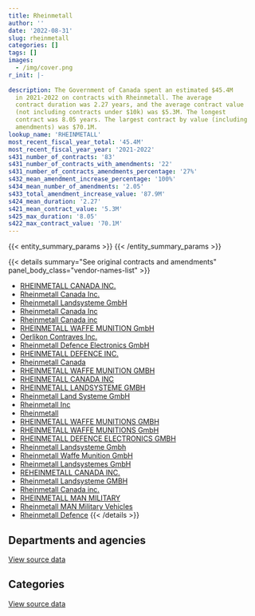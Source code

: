 ```yaml
---
title: Rheinmetall
author: ''
date: '2022-08-31'
slug: rheinmetall
categories: []
tags: []
images:
  - /img/cover.png
r_init: |-
  
description: The Government of Canada spent an estimated $45.4M
  in 2021-2022 on contracts with Rheinmetall. The average
  contract duration was 2.27 years, and the average contract value
  (not including contracts under $10k) was $5.3M. The longest
  contract was 8.05 years. The largest contract by value (including
  amendments) was $70.1M.
lookup_name: 'RHEINMETALL'
most_recent_fiscal_year_total: '45.4M'
most_recent_fiscal_year_year: '2021-2022'
s431_number_of_contracts: '83'
s431_number_of_contracts_with_amendments: '22'
s431_number_of_contracts_amendments_percentage: '27%'
s432_mean_amendment_increase_percentage: '100%'
s434_mean_number_of_amendments: '2.05'
s433_total_amendment_increase_value: '87.9M'
s424_mean_duration: '2.27'
s421_mean_contract_value: '5.3M'
s425_max_duration: '8.05'
s422_max_contract_value: '70.1M'
---
```


<script src="/rmarkdown-libs/htmlwidgets/htmlwidgets.js"></script>
<link href="/rmarkdown-libs/datatables-css/datatables-crosstalk.css" rel="stylesheet" />
<script src="/rmarkdown-libs/datatables-binding/datatables.js"></script>
<script src="/rmarkdown-libs/jquery/jquery-3.6.0.min.js"></script>
<link href="/rmarkdown-libs/dt-core-bootstrap/css/dataTables.bootstrap.min.css" rel="stylesheet" />
<link href="/rmarkdown-libs/dt-core-bootstrap/css/dataTables.bootstrap.extra.css" rel="stylesheet" />
<script src="/rmarkdown-libs/dt-core-bootstrap/js/jquery.dataTables.min.js"></script>
<script src="/rmarkdown-libs/dt-core-bootstrap/js/dataTables.bootstrap.min.js"></script>
<link href="/rmarkdown-libs/crosstalk/css/crosstalk.min.css" rel="stylesheet" />
<script src="/rmarkdown-libs/crosstalk/js/crosstalk.min.js"></script>
<script src="/rmarkdown-libs/htmlwidgets/htmlwidgets.js"></script>
<link href="/rmarkdown-libs/datatables-css/datatables-crosstalk.css" rel="stylesheet" />
<script src="/rmarkdown-libs/datatables-binding/datatables.js"></script>
<script src="/rmarkdown-libs/jquery/jquery-3.6.0.min.js"></script>
<link href="/rmarkdown-libs/dt-core-bootstrap/css/dataTables.bootstrap.min.css" rel="stylesheet" />
<link href="/rmarkdown-libs/dt-core-bootstrap/css/dataTables.bootstrap.extra.css" rel="stylesheet" />
<script src="/rmarkdown-libs/dt-core-bootstrap/js/jquery.dataTables.min.js"></script>
<script src="/rmarkdown-libs/dt-core-bootstrap/js/dataTables.bootstrap.min.js"></script>
<link href="/rmarkdown-libs/crosstalk/css/crosstalk.min.css" rel="stylesheet" />
<script src="/rmarkdown-libs/crosstalk/js/crosstalk.min.js"></script>

{{< entity_summary_params >}}
{{< /entity_summary_params >}}

{{< details summary="See original contracts and amendments" panel_body_class="vendor-names-list" >}}
- [RHEINMETALL CANADA INC.](https://search.open.canada.ca/en/ct/?sort=contract_value_f%20desc&page=1&search_text=%22RHEINMETALL%20CANADA%20INC.%22)
- [Rheinmetall Canada Inc.](https://search.open.canada.ca/en/ct/?sort=contract_value_f%20desc&page=1&search_text=%22Rheinmetall%20Canada%20Inc.%22)
- [Rheinmetall Landsysteme GmbH](https://search.open.canada.ca/en/ct/?sort=contract_value_f%20desc&page=1&search_text=%22Rheinmetall%20Landsysteme%20GmbH%22)
- [Rheinmetall Canada Inc](https://search.open.canada.ca/en/ct/?sort=contract_value_f%20desc&page=1&search_text=%22Rheinmetall%20Canada%20Inc%22)
- [Rheinmetall Canada inc](https://search.open.canada.ca/en/ct/?sort=contract_value_f%20desc&page=1&search_text=%22Rheinmetall%20Canada%20inc%22)
- [RHEINMETALL WAFFE MUNITION GmbH](https://search.open.canada.ca/en/ct/?sort=contract_value_f%20desc&page=1&search_text=%22RHEINMETALL%20WAFFE%20MUNITION%20GmbH%22)
- [Oerlikon Contraves Inc.](https://search.open.canada.ca/en/ct/?sort=contract_value_f%20desc&page=1&search_text=%22Oerlikon%20Contraves%20Inc.%22)
- [Rheinmetall Defence Electronics GmbH](https://search.open.canada.ca/en/ct/?sort=contract_value_f%20desc&page=1&search_text=%22Rheinmetall%20Defence%20Electronics%20GmbH%22)
- [RHEINMETALL DEFENCE INC.](https://search.open.canada.ca/en/ct/?sort=contract_value_f%20desc&page=1&search_text=%22RHEINMETALL%20DEFENCE%20INC.%22)
- [Rheinmetall Canada](https://search.open.canada.ca/en/ct/?sort=contract_value_f%20desc&page=1&search_text=%22Rheinmetall%20Canada%22)
- [RHEINMETALL WAFFE MUNITION GMBH](https://search.open.canada.ca/en/ct/?sort=contract_value_f%20desc&page=1&search_text=%22RHEINMETALL%20WAFFE%20MUNITION%20GMBH%22)
- [RHEINMETALL CANADA INC](https://search.open.canada.ca/en/ct/?sort=contract_value_f%20desc&page=1&search_text=%22RHEINMETALL%20CANADA%20INC%22)
- [RHEINMETALL LANDSYSTEME GMBH](https://search.open.canada.ca/en/ct/?sort=contract_value_f%20desc&page=1&search_text=%22RHEINMETALL%20LANDSYSTEME%20GMBH%22)
- [Rheinmetall Land Systeme GmbH](https://search.open.canada.ca/en/ct/?sort=contract_value_f%20desc&page=1&search_text=%22Rheinmetall%20Land%20Systeme%20GmbH%22)
- [Rheinmetall Inc](https://search.open.canada.ca/en/ct/?sort=contract_value_f%20desc&page=1&search_text=%22Rheinmetall%20Inc%22)
- [Rheinmetall](https://search.open.canada.ca/en/ct/?sort=contract_value_f%20desc&page=1&search_text=%22Rheinmetall%22)
- [RHEINMETALL WAFFE MUNITIONS GMBH](https://search.open.canada.ca/en/ct/?sort=contract_value_f%20desc&page=1&search_text=%22RHEINMETALL%20WAFFE%20MUNITIONS%20GMBH%22)
- [RHEINMETALL WAFFE MUNITIONS GmbH](https://search.open.canada.ca/en/ct/?sort=contract_value_f%20desc&page=1&search_text=%22RHEINMETALL%20WAFFE%20MUNITIONS%20GmbH%22)
- [RHEINMETALL DEFENCE ELECTRONICS GMBH](https://search.open.canada.ca/en/ct/?sort=contract_value_f%20desc&page=1&search_text=%22RHEINMETALL%20DEFENCE%20ELECTRONICS%20GMBH%22)
- [Rheinmetall Landsysteme Gmbh](https://search.open.canada.ca/en/ct/?sort=contract_value_f%20desc&page=1&search_text=%22Rheinmetall%20Landsysteme%20Gmbh%22)
- [Rheinmetall Waffe Munition GmbH](https://search.open.canada.ca/en/ct/?sort=contract_value_f%20desc&page=1&search_text=%22Rheinmetall%20Waffe%20Munition%20GmbH%22)
- [Rheinmetall Landsystemes GmbH](https://search.open.canada.ca/en/ct/?sort=contract_value_f%20desc&page=1&search_text=%22Rheinmetall%20Landsystemes%20GmbH%22)
- [REHEINMETALL CANADA INC.](https://search.open.canada.ca/en/ct/?sort=contract_value_f%20desc&page=1&search_text=%22REHEINMETALL%20CANADA%20INC.%22)
- [Rheinmetall Landsysteme GMBH](https://search.open.canada.ca/en/ct/?sort=contract_value_f%20desc&page=1&search_text=%22Rheinmetall%20Landsysteme%20GMBH%22)
- [Rheinmetall Canada inc.](https://search.open.canada.ca/en/ct/?sort=contract_value_f%20desc&page=1&search_text=%22Rheinmetall%20Canada%20inc.%22)
- [RHEINMETALL MAN MILITARY](https://search.open.canada.ca/en/ct/?sort=contract_value_f%20desc&page=1&search_text=%22RHEINMETALL%20MAN%20MILITARY%22)
- [Rheinmetall MAN Military Vehicles](https://search.open.canada.ca/en/ct/?sort=contract_value_f%20desc&page=1&search_text=%22Rheinmetall%20MAN%20Military%20Vehicles%22)
- [Rheinmetall Defence](https://search.open.canada.ca/en/ct/?sort=contract_value_f%20desc&page=1&search_text=%22Rheinmetall%20Defence%22)
{{< /details >}}

## Departments and agencies

<div id="htmlwidget-1" style="width:100%;height:auto;" class="datatables html-widget"></div>
<script type="application/json" data-for="htmlwidget-1">{"x":{"style":"bootstrap","filter":"none","vertical":false,"data":[["<a href=\"/departments/dfo-mpo/\">Fisheries and Oceans Canada<\/a>","<a href=\"/departments/dnd-mdn/\">National Defence<\/a>"],[1592136.87,73052052.72],[333738.2,64099309.54],[403989.27,42298765.56],[556402.11,44796958.89]],"container":"<table class=\"table table-striped table-hover row-border order-column display\">\n  <thead>\n    <tr>\n      <th>Department<\/th>\n      <th>2018-2019<\/th>\n      <th>2019-2020<\/th>\n      <th>2020-2021<\/th>\n      <th>2021-2022<\/th>\n    <\/tr>\n  <\/thead>\n<\/table>","options":{"order":[[4,"desc"]],"pageLength":10,"autoWidth":true,"columnDefs":[{"targets":1,"render":"function(data, type, row, meta) {\n    return type !== 'display' ? data : DTWidget.formatCurrency(data, \"$\", 2, 3, \",\", \".\", true, null);\n  }"},{"targets":2,"render":"function(data, type, row, meta) {\n    return type !== 'display' ? data : DTWidget.formatCurrency(data, \"$\", 2, 3, \",\", \".\", true, null);\n  }"},{"targets":3,"render":"function(data, type, row, meta) {\n    return type !== 'display' ? data : DTWidget.formatCurrency(data, \"$\", 2, 3, \",\", \".\", true, null);\n  }"},{"targets":4,"render":"function(data, type, row, meta) {\n    return type !== 'display' ? data : DTWidget.formatCurrency(data, \"$\", 2, 3, \",\", \".\", true, null);\n  }"},{"width":"16%","targets":[1,2,3,4]},{"className":"dt-right","targets":[1,2,3,4]}],"orderClasses":false}},"evals":["options.columnDefs.0.render","options.columnDefs.1.render","options.columnDefs.2.render","options.columnDefs.3.render"],"jsHooks":[]}</script>
<p class="text-right">
<a href="https://github.com/GoC-Spending/contracts-data/tree/main/data/out/vendors/rheinmetall/summary_by_fiscal_year_by_department.csv" class="source-data-link btn btn-link">View source data</a>
</p>

## Categories

<div id="htmlwidget-2" style="width:100%;height:auto;" class="datatables html-widget"></div>
<script type="application/json" data-for="htmlwidget-2">{"x":{"style":"bootstrap","filter":"none","vertical":false,"data":[["<a href=\"/categories/facilities_and_construction/\">Facilities and construction<\/a>","<a href=\"/categories/defence/\">Defence<\/a>","<a href=\"/categories/information_technology/\">Information technology<\/a>","<a href=\"/categories/industrial_products_and_services/\">Industrial products and services<\/a>","<a href=\"/categories/security_and_protection/\">Security and protection<\/a>"],[7292450.9,50245557.98,1259310.53,15748370.2,98500],[14668630.42,38651666.87,null,11112750.45,null],[14339624.08,27959141.48,403989.27,null,null],[15174639.41,26144621.26,556402.11,3477698.22,null]],"container":"<table class=\"table table-striped table-hover row-border order-column display\">\n  <thead>\n    <tr>\n      <th>Category<\/th>\n      <th>2018-2019<\/th>\n      <th>2019-2020<\/th>\n      <th>2020-2021<\/th>\n      <th>2021-2022<\/th>\n    <\/tr>\n  <\/thead>\n<\/table>","options":{"order":[[4,"desc"]],"dom":"t","pageLength":30,"autoWidth":true,"columnDefs":[{"targets":1,"render":"function(data, type, row, meta) {\n    return type !== 'display' ? data : DTWidget.formatCurrency(data, \"$\", 2, 3, \",\", \".\", true, null);\n  }"},{"targets":2,"render":"function(data, type, row, meta) {\n    return type !== 'display' ? data : DTWidget.formatCurrency(data, \"$\", 2, 3, \",\", \".\", true, null);\n  }"},{"targets":3,"render":"function(data, type, row, meta) {\n    return type !== 'display' ? data : DTWidget.formatCurrency(data, \"$\", 2, 3, \",\", \".\", true, null);\n  }"},{"targets":4,"render":"function(data, type, row, meta) {\n    return type !== 'display' ? data : DTWidget.formatCurrency(data, \"$\", 2, 3, \",\", \".\", true, null);\n  }"},{"width":"16%","targets":[1,2,3,4]},{"className":"dt-right","targets":[1,2,3,4]}],"orderClasses":false,"lengthMenu":[10,25,30,50,100]}},"evals":["options.columnDefs.0.render","options.columnDefs.1.render","options.columnDefs.2.render","options.columnDefs.3.render"],"jsHooks":[]}</script>
<p class="text-right">
<a href="https://github.com/GoC-Spending/contracts-data/tree/main/data/out/vendors/rheinmetall/summary_by_fiscal_year_by_category.csv" class="source-data-link btn btn-link">View source data</a>
</p>
